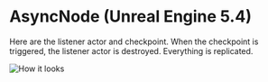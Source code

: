 # AsyncNode (Unreal Engine 5.4)

Here are the listener actor and checkpoint. When the checkpoint is triggered, the listener actor is destroyed. Everything is replicated.

![How it looks](https://github.com/artdevar/AsyncNode/assets/37876731/17ebf877-5c93-454e-bb0e-83cad54b9f64)
